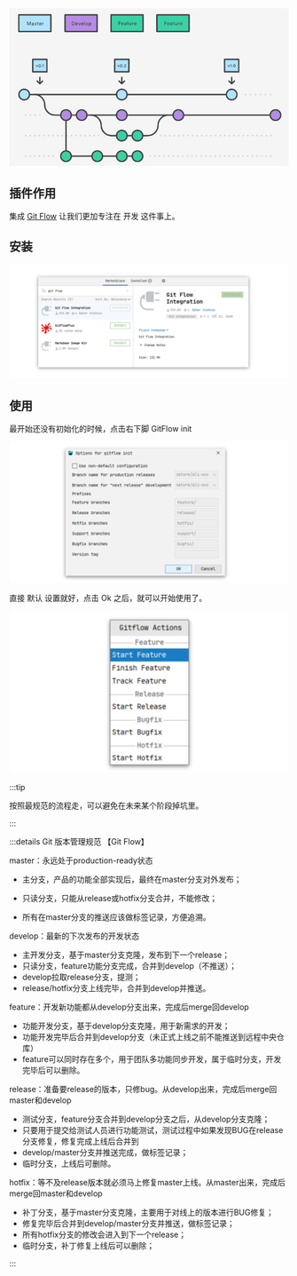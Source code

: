 <img src="../.vuepress/public/1_uUpzVOpdFw5V-tJ_YvgFmA.png" alt="Image for post" style="zoom:100%;" />



## 插件作用

集成 [Git Flow](https://medium.com/@rafavinnce/gitflow-branch-guide-8a523360c053) 让我们更加专注在 开发 这件事上。

## 安装

<img src="../.vuepress/public/image-20200714124809715.png" alt="image-20200714124809715" style="zoom:100%;" />

## 使用

最开始还没有初始化的时候，点击右下脚 GitFlow init

<img src="../.vuepress/public/image-20200714125126171.png" alt="image-20200714125126171" style="zoom:100%;" />

直接 默认 设置就好，点击 Ok 之后，就可以开始使用了。

![image-20200714125309887](../.vuepress/public/image-20200714125309887.png)



:::tip

按照最规范的流程走，可以避免在未来某个阶段掉坑里。

:::

:::details Git 版本管理规范 【Git Flow】

master：永远处于production-ready状态

- 主分支，产品的功能全部实现后，最终在master分支对外发布；

- 只读分支，只能从release或hotfix分支合并，不能修改；

- 所有在master分支的推送应该做标签记录，方便追溯。

develop：最新的下次发布的开发状态

- 主开发分支，基于master分支克隆，发布到下一个release；
- 只读分支，feature功能分支完成，合并到develop（不推送）；
- develop拉取release分支，提测；
- release/hotfix分支上线完毕，合并到develop并推送。

feature：开发新功能都从develop分支出来，完成后merge回develop

- 功能开发分支，基于develop分支克隆，用于新需求的开发；
- 功能开发完毕后合并到develop分支（未正式上线之前不能推送到远程中央仓库）
- feature可以同时存在多个，用于团队多功能同步开发，属于临时分支，开发完毕后可以删除。

release：准备要release的版本，只修bug。从develop出来，完成后merge回master和develop

- 测试分支，feature分支合并到develop分支之后，从develop分支克隆；
- 只要用于提交给测试人员进行功能测试，测试过程中如果发现BUG在release分支修复，修复完成上线后合并到
- develop/master分支并推送完成，做标签记录；
- 临时分支，上线后可删除。

hotfix：等不及release版本就必须马上修复master上线。从master出来，完成后merge回master和develop

- 补丁分支，基于master分支克隆，主要用于对线上的版本进行BUG修复；
- 修复完毕后合并到develop/master分支并推送，做标签记录；
- 所有hotfix分支的修改会进入到下一个release；
- 临时分支，补丁修复上线后可以删除；


:::